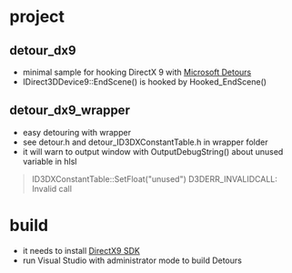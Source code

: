 # project
## detour_dx9
* minimal sample for hooking DirectX 9 with [Microsoft Detours](https://github.com/microsoft/Detours)
* IDirect3DDevice9::EndScene() is hooked by Hooked_EndScene()

## detour_dx9_wrapper
* easy detouring with wrapper
* see detour.h and detour_ID3DXConstantTable.h in wrapper folder
* it will warn to output window with OutputDebugString() about unused variable in hlsl
> ID3DXConstantTable::SetFloat("unused") D3DERR_INVALIDCALL: Invalid call

# build
* it needs to install [DirectX9 SDK](https://www.microsoft.com/en-us/download/details.aspx?id=6812)
* run Visual Studio with administrator mode to build Detours
